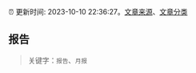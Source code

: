 :alarm_clock: 更新时间: 2023-10-10 22:36:27。[文章来源](/README.md)、[文章分类](/TAGS.md)

## 报告


> 关键字：`报告`、`月报`



